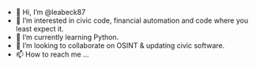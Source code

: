 - 👋 Hi, I’m @leabeck87
- 👀 I’m interested in civic code, financial automation and code where you least expect it.
- 🌱 I’m currently learning Python.
- 💞️ I’m looking to collaborate on OSINT & updating civic software.
- 📫 How to reach me ...

<!---
leabeck87/leabeck87 is a ✨ special ✨ repository because its `README.md` (this file) appears on your GitHub profile.
You can click the Preview link to take a look at your changes.
--->
